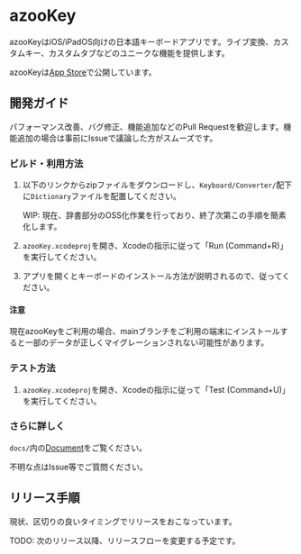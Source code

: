 # azooKey

azooKeyはiOS/iPadOS向けの日本語キーボードアプリです。ライブ変換、カスタムキー、カスタムタブなどのユニークな機能を提供します。

azooKeyは[App Store](https://apps.apple.com/jp/app/azookey-%E8%87%AA%E7%94%B1%E8%87%AA%E5%9C%A8%E3%81%AA%E3%82%AD%E3%83%BC%E3%83%9C%E3%83%BC%E3%83%89%E3%82%A2%E3%83%97%E3%83%AA/id1542709230)で公開しています。

## 開発ガイド

パフォーマンス改善、バグ修正、機能追加などのPull Requestを歓迎します。機能追加の場合は事前にIssueで議論した方がスムーズです。

### ビルド・利用方法

1. 以下のリンクからzipファイルをダウンロードし、`Keyboard/Converter/`配下に`Dictionary`ファイルを配置してください。

   WIP: 現在、辞書部分のOSS化作業を行っており、終了次第この手順を簡素化します。

1. `azooKey.xcodeproj`を開き、Xcodeの指示に従って「Run (Command+R)」を実行してください。

1. アプリを開くとキーボードのインストール方法が説明されるので、従ってください。

#### 注意

現在azooKeyをご利用の場合、mainブランチをご利用の端末にインストールすると一部のデータが正しくマイグレーションされない可能性があります。

### テスト方法

1. `azooKey.xcodeproj`を開き、Xcodeの指示に従って「Test (Command+U)」を実行してください。

### さらに詳しく

`docs/`内の[Document](./docs/overview.md)をご覧ください。

不明な点はIssue等でご質問ください。

## リリース手順

現状、区切りの良いタイミングでリリースをおこなっています。

TODO: 次のリリース以降、リリースフローを変更する予定です。
